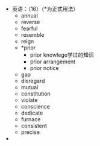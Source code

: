 - 英语：（16）（*为正式用法）
	- annual
	- reverse
	- fearful
	- resemble
	- reign
	- *prior
		- prior knowlege学过的知识
		- prior arrangement
		- prior notice
	- gap
	- disregard
	- mutual
	- constitution
	- violate
	- conscience
	- dedicate
	- furnace
	- consistent
	- precise
-